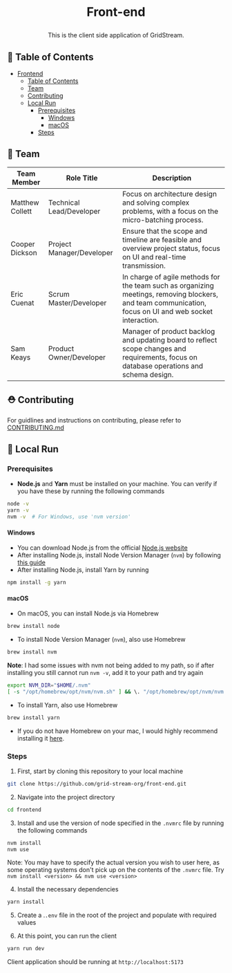 # <p align="center">Front-end</p>

<p align="center">This is the client side application of GridStream.</p>

## 🧭 Table of Contents

- [Frontend](#frontend)
  - [Table of Contents](#-table-of-contents)
  - [Team](#-team)
  - [Contributing](#-contributing)
  - [Local Run](#-local-run)
    - [Prerequisites](#prerequisites)
      - [Windows](#windows)
      - [macOS](#macos)
    - [Steps](#steps)

## 👥 Team

| Team Member     | Role Title                | Description                                                                                                                                             |
| --------------- | ------------------------- | ------------------------------------------------------------------------------------------------------------------------------------------------------- |
| Matthew Collett | Technical Lead/Developer  | Focus on architecture design and solving complex problems, with a focus on the micro-batching process.                                                  |
| Cooper Dickson  | Project Manager/Developer | Ensure that the scope and timeline are feasible and overview project status, focus on UI and real-time transmission.                                    |
| Eric Cuenat     | Scrum Master/Developer    | In charge of agile methods for the team such as organizing meetings, removing blockers, and team communication, focus on UI and web socket interaction. |
| Sam Keays       | Product Owner/Developer   | Manager of product backlog and updating board to reflect scope changes and requirements, focus on database operations and schema design.                |

## ⛑️ Contributing

For guidlines and instructions on contributing, please refer to [CONTRIBUTING.md](https://github.com/grid-stream-org/front-end/blob/main/CONTRIBUTING.md)

## 🚀 Local Run

### Prerequisites

- **Node.js** and **Yarn** must be installed on your machine. You can verify if you have these by running the following commands

```bash
node -v
yarn -v
nvm -v  # For Windows, use 'nvm version'
```

#### Windows

- You can download Node.js from the official [Node.js website](https://nodejs.org/en)
- After installing Node.js, install Node Version Manager (`nvm`) by following [this guide](https://www.freecodecamp.org/news/node-version-manager-nvm-install-guide/)
- After installing Node.js, install Yarn by running

```bash
npm install -g yarn
```

#### macOS

- On macOS, you can install Node.js via Homebrew

```bash
brew install node
```

- To install Node Version Manager (`nvm`), also use Homebrew

```bash
brew install nvm
```

**Note**: I had some issues with nvm not being added to my path, so if after installing you still cannot run `nvm -v`, add it to your path and try again

```bash
export NVM_DIR="$HOME/.nvm"
[ -s "/opt/homebrew/opt/nvm/nvm.sh" ] && \. "/opt/homebrew/opt/nvm/nvm.sh"
```

- To install Yarn, also use Homebrew

```bash
brew install yarn
```

- If you do not have Homebrew on your mac, I would highly recommend installing it [here](https://brew.sh/).

### Steps

1. First, start by cloning this repository to your local machine

```bash
git clone https://github.com/grid-stream-org/front-end.git
```

2. Navigate into the project directory

```bash
cd frontend
```

3. Install and use the version of node specified in the `.nvmrc` file by running the following commands

```bash
nvm install
nvm use
```

Note:
You may have to specify the actual version you wish to user here, as some operating systems don't pick up on the contents of the `.nvmrc` file. Try `nvm install <version> && nvm use <version>`

4. Install the necessary dependencies

```bash
yarn install
```

5. Create a .`.env` file in the root of the project and populate with required values

6. At this point, you can run the client

```bash
yarn run dev
```

Client application should be running at `http://localhost:5173`
